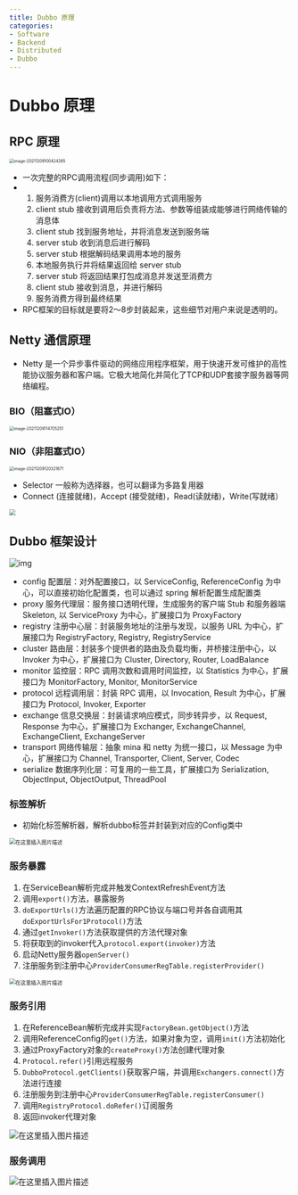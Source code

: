 ```yaml
---
title: Dubbo 原理
categories:
- Software
- Backend
- Distributed
- Dubbo
---
```

# Dubbo 原理

## RPC 原理

<img src="https://raw.githubusercontent.com/LuShan123888/Files/main/Pictures/image-20211209100424265.png" alt="image-20211209100424265" style="zoom:50%;" />

- 一次完整的RPC调用流程(同步调用)如下：
- 1. 服务消费方(client)调用以本地调用方式调用服务
    2. client stub 接收到调用后负责将方法、参数等组装成能够进行网络传输的消息体
    3. client stub 找到服务地址，并将消息发送到服务端
    4. server stub 收到消息后进行解码
    5. server stub 根据解码结果调用本地的服务
    6. 本地服务执行并将结果返回给 server stub
    7. server stub 将返回结果打包成消息并发送至消费方
    8. client stub 接收到消息，并进行解码
    9. 服务消费方得到最终结果
- RPC框架的目标就是要将2～8步封装起来，这些细节对用户来说是透明的。

## Netty 通信原理

- Netty 是一个异步事件驱动的网络应用程序框架，用于快速开发可维护的高性能协议服务器和客户端。它极大地简化并简化了TCP和UDP套接字服务器等网络编程。

### BIO（阻塞式IO）

<img src="https://raw.githubusercontent.com/LuShan123888/Files/main/Pictures/image-20211209114705251.png" alt="image-20211209114705251" style="zoom:50%;" />

### NIO（非阻塞式IO）

<img src="https://raw.githubusercontent.com/LuShan123888/Files/main/Pictures/image-20211209120321671.png" alt="image-20211209120321671" style="zoom:50%;" />

- Selector 一般称为选择器，也可以翻译为多路复用器
- Connect (连接就绪)，Accept (接受就绪)，Read(读就绪)，Write(写就绪）

<img src="https://img-blog.csdnimg.cn/20200613171217369.png?x-oss-process=image/watermark,type_ZmFuZ3poZW5naGVpdGk,shadow_10,text_aHR0cHM6Ly9ibG9nLmNzZG4ubmV0L3FxXzQxMTU3NTg4,size_16,color_FFFFFF,t_70" style="zoom: 67%;" />

## Dubbo 框架设计

![img](https://raw.githubusercontent.com/LuShan123888/Files/main/Pictures/watermark,type_ZmFuZ3poZW5naGVpdGk,shadow_10,text_aHR0cHM6Ly9ibG9nLmNzZG4ubmV0L3FxXzQxMTU3NTg4,size_16,color_FFFFFF,t_70-20211209121942724.png)



- config 配置层：对外配置接口，以 ServiceConfig, ReferenceConfig 为中心，可以直接初始化配置类，也可以通过 spring 解析配置生成配置类
- proxy 服务代理层：服务接口透明代理，生成服务的客户端 Stub 和服务器端 Skeleton, 以 ServiceProxy 为中心，扩展接口为 ProxyFactory
- registry 注册中心层：封装服务地址的注册与发现，以服务 URL 为中心，扩展接口为 RegistryFactory, Registry, RegistryService
- cluster 路由层：封装多个提供者的路由及负载均衡，并桥接注册中心，以 Invoker 为中心，扩展接口为 Cluster, Directory, Router, LoadBalance
- monitor 监控层：RPC 调用次数和调用时间监控，以 Statistics 为中心，扩展接口为 MonitorFactory, Monitor, MonitorService
- protocol 远程调用层：封装 RPC 调用，以 Invocation, Result 为中心，扩展接口为 Protocol, Invoker, Exporter
- exchange 信息交换层：封装请求响应模式，同步转异步，以 Request, Response 为中心，扩展接口为 Exchanger, ExchangeChannel, ExchangeClient, ExchangeServer
- transport 网络传输层：抽象 mina 和 netty 为统一接口，以 Message 为中心，扩展接口为 Channel, Transporter, Client, Server, Codec
- serialize 数据序列化层：可复用的一些工具，扩展接口为 Serialization, ObjectInput, ObjectOutput, ThreadPool

### 标签解析

- 初始化标签解析器，解析dubbo标签并封装到对应的Config类中

<img src="https://raw.githubusercontent.com/LuShan123888/Files/main/Pictures/watermark,type_ZmFuZ3poZW5naGVpdGk,shadow_10,text_aHR0cHM6Ly9ibG9nLmNzZG4ubmV0L3FxXzQxMTU3NTg4,size_16,color_FFFFFF,t_70-20211210143322147.png" alt="在这里插入图片描述" style="zoom:67%;" />

### 服务暴露

1. 在ServiceBean解析完成并触发ContextRefreshEvent方法
2. 调用`export()`方法，暴露服务
3. `doExportUrls()`方法遍历配置的RPC协议与端口号并各自调用其`doExportUrlsFor1Protocol()`方法
4. 通过`getInvoker()`方法获取提供的方法代理对象
5. 将获取到的invoker代入`protocol.export(invoker)`方法
6. 启动Netty服务器`openServer()`
7. 注册服务到注册中心`ProviderConsumerRegTable.registerProvider()`

<img src="https://raw.githubusercontent.com/LuShan123888/Files/main/Pictures/watermark,type_ZmFuZ3poZW5naGVpdGk,shadow_10,text_aHR0cHM6Ly9ibG9nLmNzZG4ubmV0L3FxXzQxMTU3NTg4,size_16,color_FFFFFF,t_70-20211210143315841.png" alt="在这里插入图片描述" style="zoom:67%;" />

### 服务引用

1. 在ReferenceBean解析完成并实现`FactoryBean.getObject()`方法
2. 调用ReferenceConfig的`get()`方法，如果对象为空，调用`init()`方法初始化
3. 通过ProxyFactory对象的`createProxy()`方法创建代理对象
4. `Protocol.refer()`引用远程服务
5. `DubboProtocol.getClients()`获取客户端，并调用`Exchangers.connect()`方法进行连接
6. 注册服务到注册中心`ProviderConsumerRegTable.registerConsumer()`
7. 调用`RegistryProtocol.doRefer()`订阅服务
8. 返回invoker代理对象

![在这里插入图片描述](https://raw.githubusercontent.com/LuShan123888/Files/main/Pictures/watermark,type_ZmFuZ3poZW5naGVpdGk,shadow_10,text_aHR0cHM6Ly9ibG9nLmNzZG4ubmV0L3FxXzQxMTU3NTg4,size_16,color_FFFFFF,t_70-20211210143327730.png)

### 服务调用

![在这里插入图片描述](https://raw.githubusercontent.com/LuShan123888/Files/main/Pictures/watermark,type_ZmFuZ3poZW5naGVpdGk,shadow_10,text_aHR0cHM6Ly9ibG9nLmNzZG4ubmV0L3FxXzQxMTU3NTg4,size_16,color_FFFFFF,t_70-20211210143329816.png)